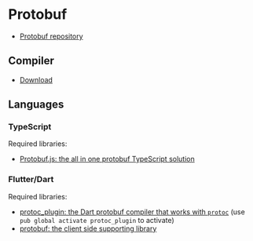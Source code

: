 # Protobuf

- [Protobuf repository](https://github.com/protocolbuffers/protobuf)

## Compiler

- [Download](https://github.com/protocolbuffers/protobuf/releases)

## Languages

### TypeScript

Required libraries:

- [Protobuf.js: the all in one protobuf TypeScript solution](https://github.com/protobufjs/protobuf.js)

### Flutter/Dart

Required libraries:

- [protoc_plugin: the Dart protobuf compiler that works with `protoc`](https://github.com/dart-lang/protobuf/tree/master/protoc_plugin) (use `pub global activate protoc_plugin` to activate)
- [protobuf: the client side supporting library](https://pub.dev/packages/protobuf)

<Disqus/>
